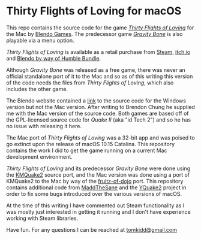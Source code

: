 # Thirty Flights of Loving for macOS

This repo contains the source code for the game [*Thirty Flights of Loving*](http://blendogames.com/thirtyflightsofloving/) for the Mac by [Blendo Games](http://blendogames.com/). The predecessor game [*Gravity Bone*](http://blendogames.com/older.htm#gravitybone) is also playable via a menu option.

*Thirty Flights of Loving* is available as a retail purchase from [Steam](https://store.steampowered.com/app/214700/Thirty_Flights_of_Loving/), [itch.io](https://blendogames.itch.io/thirtyflightsofloving) and [Blendo by way of Humble Bundle](http://blendogames.com/thirtyflightsofloving/buy.htm). 

Although *Gravity Bone* was released as a free game, there was never an official standalone port of it to the Mac and so as of this writing this version of the code needs the files from *Thirty Flights of Loving*, which also includes the other game. 

The Blendo website contained a [link](http://blendogames.com/thirtyflightsofloving/faq.htm) to the source code for the Windows version but not the Mac version. After writing to Brendon Chung he supplied me with the Mac version of the source code. Both games are based off of the GPL-licensed source code for *Quake II* (aka "id Tech 2") and so he has no issue with releasing it here.

The Mac port of *Thirty Flights of Loving* was a 32-bit app and was poised to go extinct upon the release of macOS 10.15 Catalina. This repository contains the work I did to get the game running on a current Mac development environment. 

*Thirty Flights of Loving* and its predecessor *Gravity Bone* were done using the [KMQuake2](http://www.markshan.com/knightmare/) source port, and the Mac version was done using a port of KMQuake2 to the Mac by way of the [fruitz-of-dojo](http://www.fruitz-of-dojo.de/) port. This repository contains additional code from [MaddTheSane](https://github.com/MaddTheSane/Quake2) and the [YQuake2](https://www.yamagi.org/quake2/) project in order to fix some bugs introduced over the various versions of macOS.

At the time of this writing I have commented out Steam functionality as I was mostly just interested in getting it running and I don't have experience working with Steam libraries.

Have fun. For any questions I can be reached at [tomkidd@gmail.com](mailto:tomkidd@gmail.com)
